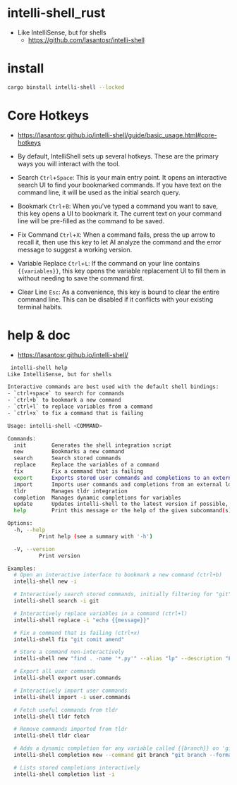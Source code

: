 # intelli-shell_rust
- Like IntelliSense, but for shells 
  - https://github.com/lasantosr/intelli-shell

# install

```bash
cargo binstall intelli-shell --locked
```

# Core Hotkeys
- https://lasantosr.github.io/intelli-shell/guide/basic_usage.html#core-hotkeys
- By default, IntelliShell sets up several hotkeys. These are the primary ways you will interact with the tool.

- Search `Ctrl`+`Space`: This is your main entry point. It opens an interactive search UI to find your bookmarked commands. If you have text on the command line, it will be used as the initial search query.

- Bookmark `Ctrl`+`B`: When you've typed a command you want to save, this key opens a UI to bookmark it. The current text on your command line will be pre-filled as the command to be saved.

- Fix Command `Ctrl`+`X`: When a command fails, press the up arrow to recall it, then use this key to let AI analyze the command and the error message to suggest a working version.

- Variable Replace `Ctrl`+`L`: If the command on your line contains `{{variables}}`, this key opens the variable replacement UI to fill them in without needing to save the command first.

- Clear Line `Esc`: As a convenience, this key is bound to clear the entire command line. This can be disabled if it conflicts with your existing terminal habits.
 
# help & doc
- https://lasantosr.github.io/intelli-shell/

```bash
 intelli-shell help
Like IntelliSense, but for shells

Interactive commands are best used with the default shell bindings:
- `ctrl+space` to search for commands
- `ctrl+b` to bookmark a new command
- `ctrl+l` to replace variables from a command
- `ctrl+x` to fix a command that is failing

Usage: intelli-shell <COMMAND>

Commands:
  init        Generates the shell integration script
  new         Bookmarks a new command
  search      Search stored commands
  replace     Replace the variables of a command
  fix         Fix a command that is failing
  export      Exports stored user commands and completions to an external location
  import      Imports user commands and completions from an external location
  tldr        Manages tldr integration
  completion  Manages dynamic completions for variables
  update      Updates intelli-shell to the latest version if possible, or shows update instructions
  help        Print this message or the help of the given subcommand(s)

Options:
  -h, --help
          Print help (see a summary with '-h')

  -V, --version
          Print version

Examples:
  # Open an interactive interface to bookmark a new command (ctrl+b)
  intelli-shell new -i

  # Interactively search stored commands, initially filtering for "git" (ctrl+space)
  intelli-shell search -i git

  # Interactively replace variables in a command (ctrl+l)
  intelli-shell replace -i "echo {{message}}"

  # Fix a command that is failing (ctrl+x)
  intelli-shell fix "git comit amend"

  # Store a command non-interactively
  intelli-shell new "find . -name '*.py'" --alias "lp" --description "Find Python files" 

  # Export all user commands
  intelli-shell export user.commands

  # Interactively import user commands
  intelli-shell import -i user.commands

  # Fetch useful commands from tldr
  intelli-shell tldr fetch

  # Remove commands imported from tldr
  intelli-shell tldr clear

  # Adds a dynamic completion for any variable called {{branch}} on 'git' commands
  intelli-shell completion new --command git branch "git branch --format='%(refname:short)'"

  # Lists stored completions interactively
  intelli-shell completion list -i

```
